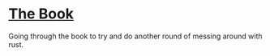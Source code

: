 # [The Book](https://doc.rust-lang.org/book/)

Going through the book to try and do another round of messing around with rust.
